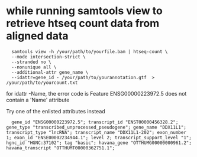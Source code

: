 # while running samtools view to retrieve htseq count data from aligned data 

      samtools view -h /your/path/to/yourfile.bam | htseq-count \
      --mode intersection-strict \
      --stranded no \
      --nonunique all \
      --additional-attr gene_name \
      --idattr=gene_id - /your/path/to/yourannotation.gtf  > /your/path/to/yourcount.txt
      
for idattr -Name, the error code is   Feature ENSG00000223972.5 does not contain a 'Name' attribute


Try one of the enlisted attributes instead 


      gene_id "ENSG00000223972.5"; transcript_id "ENST00000456328.2"; gene_type "transcribed_unprocessed_pseudogene"; gene_name "DDX11L1"; transcript_type "lncRNA"; transcript_name "DDX11L1-202"; exon_number 1; exon_id "ENSE00002234944.1"; level 2; transcript_support_level "1"; hgnc_id "HGNC:37102"; tag "basic"; havana_gene "OTTHUMG00000000961.2"; havana_transcript "OTTHUMT00000362751.1";
